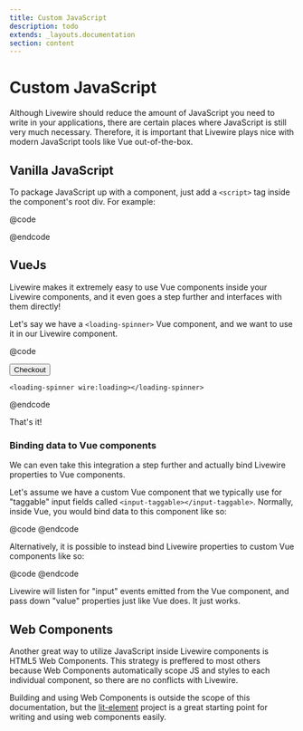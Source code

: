 ```yaml
---
title: Custom JavaScript
description: todo
extends: _layouts.documentation
section: content
---
```


# Custom JavaScript

Although Livewire should reduce the amount of JavaScript you need to write in your applications, there are certain places where JavaScript is still very much necessary. Therefore, it is important that Livewire plays nice with modern JavaScript tools like Vue out-of-the-box.

## Vanilla JavaScript

To package JavaScript up with a component, just add a `<script>` tag inside the component's root div. For example:

@code
<div>
    <script>alert('Hello World');</script>
</div>
@endcode

## VueJs

Livewire makes it extremely easy to use Vue components inside your Livewire components, and it even goes a step further and interfaces with them directly!

Let's say we have a `<loading-spinner>` Vue component, and we want to use it in our Livewire component.

@code
<div>
    <button wire:click="checkout">Checkout</button>

    <loading-spinner wire:loading></loading-spinner>
</div>
@endcode

That's it!

### Binding data to Vue components
We can even take this integration a step further and actually bind Livewire properties to Vue components.

Let's assume we have a custom Vue component that we typically use for "taggable" input fields called `<input-taggable></input-taggable>`. Normally, inside Vue, you would bind data to this component like so:

@code
<input-taggable v-model="names"></input-taggable>
@endcode

Alternatively, it is possible to instead bind Livewire properties to custom Vue components like so:

@code
<input-taggable wire:model="names"></input-taggable>
@endcode

Livewire will listen for "input" events emitted from the Vue component, and pass down "value" properties just like Vue does. It just works.

## Web Components
Another great way to utilize JavaScript inside Livewire components is HTML5 Web Components. This strategy is preffered to most others because Web Components automatically scope JS and styles to each individual component, so there are no conflicts with Livewire.

Building and using Web Components is outside the scope of this documentation, but the [lit-element](https://lit-element.polymer-project.org/guide) project is a great starting point for writing and using web components easily.
